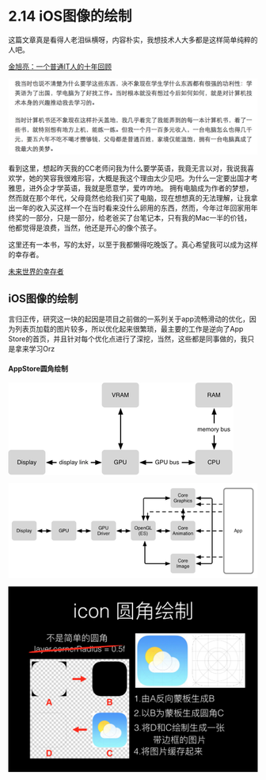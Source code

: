 # 2.14 iOS图像的绘制

这篇文章真是看得人老泪纵横呀，内容朴实，我想技术人大多都是这样简单纯粹的人吧。

[金旭亮：一个普通IT人的十年回顾](http://blog.jobbole.com/12968/)

![屏幕快照 2017-02-14 下午3.11.23](media/%E5%B1%8F%E5%B9%95%E5%BF%AB%E7%85%A7%202017-02-14%20%E4%B8%8B%E5%8D%883.11.23.png)

看到这里，想起昨天我的CC老师问我为什么要学英语，我竟无言以对，我说我喜欢学，她的笑容我很难形容，大概是我这个理由太少见吧。为什么一定要出国才考雅思，进外企才学英语，我就是愿意学，爱咋咋地。
拥有电脑成为作者的梦想，然而就在那个年代，父母竟然也给我们买了电脑，现在想想真的无法理解，让我拿出一年的收入买这样一个在当时看来没什么卵用的东西，然而，今年过年回家用年终奖的一部分，只是一部分，给老爸买了台笔记本，只有我的Mac一半的价钱，他都觉得是浪费，当然，他还是开心的像个孩子。

这里还有一本书，写的太好，以至于我都懒得吃晚饭了。真心希望我可以成为这样的幸存者。

[未来世界的幸存者](https://ruanyf.github.io/survivor/index.html)

## iOS图像的绘制

言归正传，研究这一块的起因是项目之前做的一系列关于app流畅滑动的优化，因为列表页加载的图片较多，所以优化起来很繁琐，最主要的工作是逆向了App Store的首页，并且针对每个优化点进行了深挖，当然，这些都是同事做的，我只是拿来学习Orz

#### AppStore圆角绘制

![pixels, hardware](media/pixels,%20hardware.png)

![pixels-software-stack](media/pixels-software-stack.png)

![屏幕快照 2017-02-14 上午11.25.18](media/%E5%B1%8F%E5%B9%95%E5%BF%AB%E7%85%A7%202017-02-14%20%E4%B8%8A%E5%8D%8811.25.18.png)

